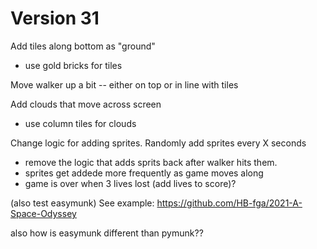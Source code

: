 # Version 31

Add tiles along bottom as "ground"
  - use gold bricks for tiles

Move walker up a bit -- either on top or in line with tiles

Add clouds that move across screen
  - use column tiles for clouds

Change logic for adding sprites. Randomly add sprites every X seconds
- remove the logic that adds sprits back after walker hits them.
- sprites get addede more frequently as game moves along
- game is over when 3 lives lost (add lives to score)?


(also test easymunk)
See example:  https://github.com/HB-fga/2021-A-Space-Odyssey

also how is easymunk different than pymunk??

